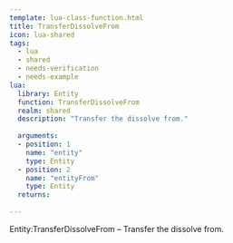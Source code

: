 ```yaml
---
template: lua-class-function.html
title: TransferDissolveFrom
icon: lua-shared
tags:
  - lua
  - shared
  - needs-verification
  - needs-example
lua:
  library: Entity
  function: TransferDissolveFrom
  realm: shared
  description: "Transfer the dissolve from."
  
  arguments:
  - position: 1
    name: "entity"
    type: Entity
  - position: 2
    name: "entityFrom"
    type: Entity
  returns:
    
---
```


<div class="lua__search__keywords">
Entity:TransferDissolveFrom &#x2013; Transfer the dissolve from.
</div>
